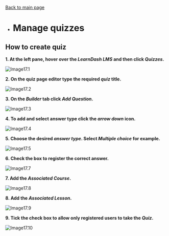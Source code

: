 [Back to main page](https://github.com/samremonte/b1m/blob/main/documentation.md)

- # Manage quizzes

<h2>How to create quiz</h2>

**1. At the left pane, hover over the _LearnDash LMS_ and then click _Quizzes_.**

![Image17.1](/img/17.1.PNG)

**2. On the quiz page editor type the required _quiz_ title.**

![Image17.2](/img/17.2.PNG)

**3. On the _Builder_ tab click _Add Question_.**

![Image17.3](/img/17.3.PNG)

**4. To add and select answer type click the _arrow down_ icon.**

![Image17.4](/img/17.4.PNG)

**5. Choose the desired _answer type_. Select _Multiple choice_ for example.**

![Image17.5](/img/17.5.PNG)

**6. Check the box to register the correct answer.**

![Image17.7](/img/17.7.PNG)

**7. Add the _Associated Course_.**

![Image17.8](/img/17.8.PNG)

**8. Add the _Associated Lesson_.**

![Image17.9](/img/17.9.PNG)

**9. Tick the check box to allow only registered users to take the _Quiz_.**

![Image17.10](/img/17.10.PNG)

